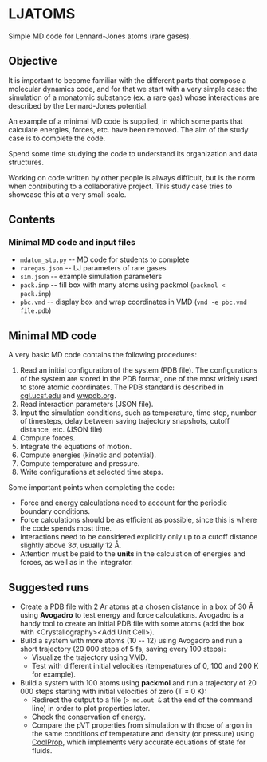 # LJATOMS

Simple MD code for Lennard-Jones atoms (rare gases).


## Objective

It is important to become familiar with the different parts that compose a molecular dynamics code, and for that we start with a very simple case: the simulation of a monatomic substance (ex. a rare gas) whose interactions are described by the Lennard-Jones potential. 

An example of a minimal MD code is supplied, in which some parts that calculate energies, forces, etc. have been removed. The aim of the study case is to complete the code.

Spend some time studying the code to understand its organization and data structures.

Working on code written by other people is always difficult, but is the norm when contributing to a collaborative project. This study case tries to showcase this at a very small scale.


## Contents

### Minimal MD code and input files
* `mdatom_stu.py` -- MD code for students to complete
* `raregas.json` -- LJ parameters of rare gases
* `sim.json` -- example simulation parameters
* `pack.inp` -- fill box with many atoms using packmol (`packmol < pack.inp`)
* `pbc.vmd` -- display box and wrap coordinates in VMD (`vmd -e pbc.vmd file.pdb`)


## Minimal MD code

A very basic MD code contains the following procedures:

1. Read an initial configuration of the system (PDB file). The configurations of the system are stored in the PDB format, one of the most widely used to store atomic coordinates. The PDB standard is described in [cgl.ucsf.edu](https://www.cgl.ucsf.edu/chimera/docs/UsersGuide/tutorials/pdbintro.html) and [wwpdb.org](https://www.wwpdb.org/documentation/file-format-content/format33/v3.3.html).
2. Read interaction parameters (JSON file).
3. Input the simulation conditions, such as temperature, time step, number of timesteps, delay between saving trajectory snapshots, cutoff distance, etc. (JSON file)
4. Compute forces.
5. Integrate the equations of motion.
6. Compute energies (kinetic and potential).
7. Compute temperature and pressure.
8. Write configurations at selected time steps.

Some important points when completing the code:

* Force and energy calculations need to account for the periodic boundary conditions.
* Force calculations should be as efficient as possible, since this is where the code spends most time.
* Interactions need to be considered explicitly only up to a cutoff distance slightly above $3\sigma$, usually 12 Å.
* Attention must be paid to the **units** in the calculation of energies and forces, as well as in the integrator.


## Suggested runs

* Create a PDB file with 2 Ar atoms at a chosen distance in a box of 30 Å using **Avogadro** to test energy and force calculations. Avogadro is a handy tool to create an initial PDB file with some atoms (add the box with \<Crystallography>\<Add Unit Cell>).
* Build a system with more atoms (10 -- 12) using Avogadro and run a short trajectory (20 000 steps of 5 fs, saving every 100 steps):
    * Visualize the trajectory using VMD.
    * Test with different initial velocities (temperatures of 0, 100 and 200 K for example).
* Build a system with 100 atoms using **packmol** and run a trajectory of 20 000 steps starting with initial velocities of zero (T = 0 K):
    * Redirect the output to a file (`> md.out &` at the end of the command line) in order to plot properties later.
    * Check the conservation of energy.
    * Compare the pVT properties from simulation with those of argon in the same conditions of temperature and density (or pressure) using [CoolProp](http://ibell.pythonanywhere.com), which implements very accurate equations of state for fluids.
